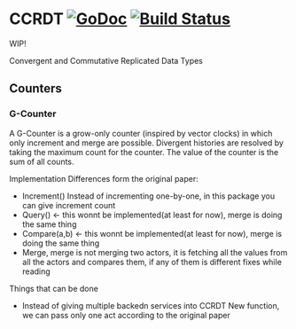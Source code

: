 # CCRDT [![GoDoc](https://godoc.org/github.com/cihangir/ccrdt?status.svg)](https://godoc.org/github.com/cihangir/ccrdt) [![Build Status](https://travis-ci.org/cihangir/ccrdt.svg)](https://travis-ci.org/cihangir/ccrdt)

WIP!

Convergent and Commutative Replicated Data Types


Counters
--------

### G-Counter

A G-Counter is a grow-only counter (inspired by vector clocks) in which only
increment and merge are possible. Divergent histories are resolved by taking the
maximum count for the counter.  The value of the counter is the sum of all
counts.


Implementation Differences form the original paper:

* Increment() Instead of incrementing one-by-one, in this package you can give increment count
* Query() <- this wonnt be implemented(at least for now), merge is doing the same thing
* Compare(a,b) <- this wonnt be implemented(at least for now), merge is doing the same thing
* Merge, merge is not merging two actors, it is fetching all the values from all the actors and compares them, if any of them is different fixes while reading

Things that can be done

* Instead of giving multiple backedn services into CCRDT New function, we can pass only one
act according to the original paper
